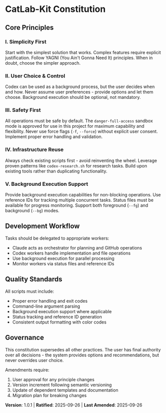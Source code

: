 # CatLab-Kit Constitution
<!-- Version Change: 1.0.0 → 1.0.1 (PATCH: Safety principle clarification) -->
<!-- Modified principles: III. Safety First (clarified danger-full-access usage) -->
<!-- Templates requiring updates: ⚠ pending validation -->

## Core Principles

### I. Simplicity First
Start with the simplest solution that works. Complex features require explicit justification. Follow YAGNI (You Ain't Gonna Need It) principles. When in doubt, choose the simpler approach.

### II. User Choice & Control
Codex can be used as a background process, but the user decides when and how. Never assume user preferences - provide options and let them choose. Background execution should be optional, not mandatory.

### III. Safety First
All operations must be safe by default. The `danger-full-access` sandbox mode is approved for use in this project for maximum capability and flexibility. Never use force flags (`-f`, `--force`) without explicit user consent. Implement proper error handling and validation.

### IV. Infrastructure Reuse
Always check existing scripts first - avoid reinventing the wheel. Leverage proven patterns like `codex-research.sh` for research tasks. Build upon existing tools rather than duplicating functionality.

### V. Background Execution Support
Provide background execution capabilities for non-blocking operations. Use reference IDs for tracking multiple concurrent tasks. Status files must be available for progress monitoring. Support both foreground (`--fg`) and background (`--bg`) modes.

## Development Workflow

Tasks should be delegated to appropriate workers:
- Claude acts as orchestrator for planning and GitHub operations
- Codex workers handle implementation and file operations
- Use background execution for parallel processing
- Monitor workers via status files and reference IDs

## Quality Standards

All scripts must include:
- Proper error handling and exit codes
- Command-line argument parsing
- Background execution support where applicable
- Status tracking and reference ID generation
- Consistent output formatting with color codes

## Governance

This constitution supersedes all other practices. The user has final authority over all decisions - the system provides options and recommendations, but never overrides user choice.

Amendments require:
1. User approval for any principle changes
2. Version increment following semantic versioning
3. Update of dependent templates and documentation
4. Migration plan for breaking changes

**Version**: 1.0.1 | **Ratified**: 2025-09-26 | **Last Amended**: 2025-09-26